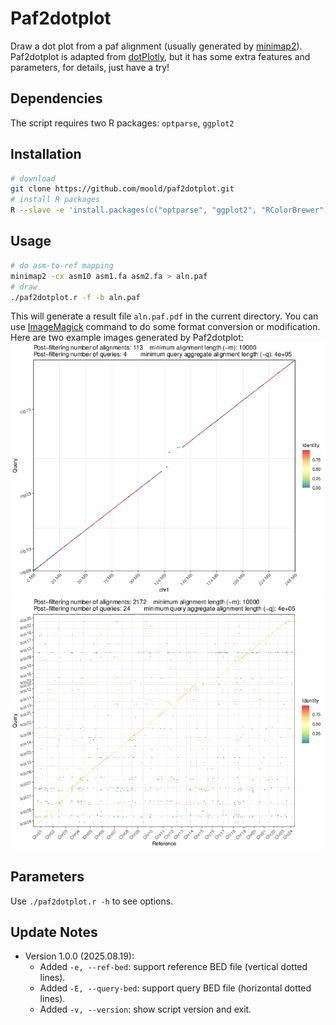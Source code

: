 # Paf2dotplot
Draw a dot plot from a paf alignment (usually generated by [minimap2](https://github.com/lh3/minimap2)). Paf2dotplot is adapted from [dotPlotly](https://github.com/tpoorten/dotPlotly/), but it has some extra features and parameters, for details, just have a try!

## Dependencies  
The script requires two R packages: `optparse`, `ggplot2`

## Installation  
```sh
# download
git clone https://github.com/moold/paf2dotplot.git
# install R packages
R --slave -e 'install.packages(c("optparse", "ggplot2", "RColorBrewer"))'
```

## Usage
```sh
# do asm-to-ref mapping
minimap2 -cx asm10 asm1.fa asm2.fa > aln.paf
# draw
./paf2dotplot.r -f -b aln.paf
```
This will generate a result file `aln.paf.pdf` in the current directory. You can use [ImageMagick](https://github.com/ImageMagick/ImageMagick) command to do some format conversion or modification.
Here are two example images generated by Paf2dotplot:  
![1-to-many](./example/test1.paf.png) ![many-to-many](./example/test2.paf.png)

## Parameters
Use `./paf2dotplot.r -h` to see options.

## Update Notes

* Version 1.0.0 (2025.08.19):
  - Added `-e, --ref-bed`: support reference BED file (vertical dotted lines).
  - Added `-E, --query-bed`: support query BED file (horizontal dotted lines).
  - Added `-v, --version`: show script version and exit.




	
